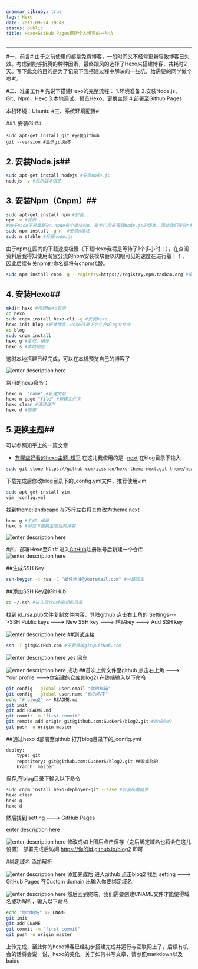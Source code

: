 ```yaml
---
grammar_cjkruby: true
tags: Hexo
date: 2017-09-24 19:48
status: public
title: Hexo+GitHub Pages搭建个人博客的一些坑
---
```


----------
#一、前言#
由于之前使用的都是免费博客，一段时间又不经常更新导致博客已失效。考虑到能够折腾的种种因素，最终跟风的选择了Hexo来搭建博客，共耗时2天。写下此文的目的是为了记录下我搭建过程中解决的一些坑，给需要的同学做个参考。


#二、准备工作#
先说下搭建Hexo的完整流程：
1.环境准备
2.安装Node.js、Git、Npm、Hexo
3.本地调试、预览Hexo、更换主题
4.部署至Github Pages

本机环境：Ubuntu 
#三、系统环境配置#

##1. 安装Git##

``` zsh?linenums
sudo apt-get install git #安装github
git --version #显示git版本
```
## 2. 安装Node.js##

``` zsh
sudo apt-get install nodejs #安装node.js
nodejs -v #显示版本信息
```

## 3. 安装Npm（Cnpm）##

``` zsh
sudo apt-get install npm #安装.......
npm -v #显示........
#由于node不是最新的，node有个模块叫n，是专门用来管理node.js的版本。因此我们安装n模块，然后升级node.js到最新稳定版，否则后导致后续的cnpm安装不成功
sudo npm install -g n  #安装n模块
sudo n stable #升级node.js
```
由于npm在国内的下载速度极慢（下载Hexo我楞是等待了1个多小时！），在查阅资料后我得知使用淘宝分流的npm安装模块会以肉眼可见的速度在进行着！！，因此后续有关npm的命名都将有cnpm代替。

``` zsh
sudo npm install cnpm -g --registry=https://registry.npm.taobao.org #安装cnpm
```

## 4. 安装Hexo##
 
``` zsh
mkdir hexo #创建hexo目录
cd hexo 
sudo cnpm install hexo-cli -g #安装hexo
hexo init blog #新建博客，Hexo目录下会生产blog文件夹
cd blog
sudo cnpm install 
hexo g #生成、编译
hexo s #本地预览 
```
这时本地搭建已经完成，可以在本机预览自己的博客了

![enter description here][1]

常用的hexo命令：

``` zsh
hexo n  "name" #新建文章
hexo n page "file" #新建文件夹
hexo clean #清理缓存
hexo d #部署
```
## 5.更换主题##
可以参照知乎上的一篇文章
- [有哪些好看的hexo主题-知乎](https://www.zhihu.com/question/24422335 "有哪些好看的hexo主题-知乎")
在这儿我使用的是
-[next](https://github.com/iissnan/hexo-theme-next "next")
在blog目录下输入
``` zsh
sudo git clone https://github.com/iissnan/hexo-theme-next.git theme/next
```
下载完成后修改blog目录下的_config.yml文件，推荐使用vim
``` zsh
sudo apt-get install vim
vim _config.yml
```
找到theme:landscape 在75行左右将其修改为theme:next

``` zsh
hexo g #生成、编译
hexo s #预览下更换主题后的博客
```

![enter description here][2]



#四、部署Hexo至Git#
进入[GitHub][3]注册账号后新建一个仓库
![enter description here][4]

##生成SSH Key 
```zsh
ssh-keygen -t rsa -C "邮件地址@youremail.com" #一路回车
``` 
##添加SSH Key到GitHub
```zsh
cd ~/.ssh #进入保存ssh密钥的目录
```
找到 id_rsa.pub文件复制文件内容，登陆github 点击右上角的 Settings--->SSH Public keys ---> New SSH key ---> 粘贴key ---> Add SSH key

![enter description here][5]
##测试连接
```zsh
ssh -T git@GitHub.com #不要修改git@GitHub.com
```
![enter description here][6]
yes 回车

![enter description here][7]
成功
##首次上传文件至github
点击右上角 ---> Your profile --->你新建的仓库(blog2) 
在终端输入以下命令
```zsh
git config --global user.email "你的邮箱"
git config --global user.name "你的名字"
echo "# blog2" >> README.md
git init
git add README.md
git commit -m "first commit"
git remote add origin git@github.com:GuoKerS/blog2.git #改成你的
git push -u origin master
```
##通过hexo d部署至github
打开blog目录下的_config.yml 
```
deploy:
    type: git
    repository: git@github.com:GuoKerS/blog2.git ##改成你的
    branch: master
```
保存,在blog目录下输入以下命令
```zsh
sudo cnpm install hexo-deployer-git --save #安装所需插件
hexo clean
hexo g
hexo d
```
然后找到 setting ---> GitHub Pages

[enter description here][8]


![enter description here][9]
修改成如上图后点击保存（之后绑定域名也将会在这儿设置）
部署完成后访问 https://你的id.github.io/blog2 即可

#绑定域名
添加解析

![enter description here][10]
添加完成后 进入github 点击blog2 找到 setting ---> GitHub Pages
在Custom domain 出输入你要绑定域名

![enter description here][11]
然后回到终端，我们需要创建CNAME文件才能使得域名成功解析，输入以下命令
```zsh
echo "你的域名" >> CNAME
git init
git add CNAME 
git commit -m "first commit"
git push -u origin master
```
上传完成，至此你的hexo博客已经初步搭建完成并运行与互联网上了，后续有机会的话将会说一说，hexo的美化，关于如何书写文章，请参照markdown以及baidu


  [1]: http://owd8lsn77.bkt.clouddn.com/%E5%B0%8F%E4%B9%A6%E5%8C%A0/1507477348313.jpg
  [2]: http://owd8lsn77.bkt.clouddn.com/%E5%B0%8F%E4%B9%A6%E5%8C%A0/1507477372512.jpg
  [3]: http://github.com
  [4]: http://owd8lsn77.bkt.clouddn.com//images/1505631092291.jpg
  [5]: http://owd8lsn77.bkt.clouddn.com/%E5%B0%8F%E4%B9%A6%E5%8C%A0/1507477395106.jpg
  [6]: http://owd8lsn77.bkt.clouddn.com/%E5%B0%8F%E4%B9%A6%E5%8C%A0/1507477411780.jpg
  [7]: http://owd8lsn77.bkt.clouddn.com/%E5%B0%8F%E4%B9%A6%E5%8C%A0/1507477428028.jpg
  [8]: http://owd8lsn77.bkt.clouddn.com/%E5%B0%8F%E4%B9%A6%E5%8C%A0/1507477450541.jpg
  [9]: http://owd8lsn77.bkt.clouddn.com/%E5%B0%8F%E4%B9%A6%E5%8C%A0/1507477460733.jpg
  [10]: http://owd8lsn77.bkt.clouddn.com/%E5%B0%8F%E4%B9%A6%E5%8C%A0/1507477474068.jpg
  [11]: http://owd8lsn77.bkt.clouddn.com/%E5%B0%8F%E4%B9%A6%E5%8C%A0/1507477487064.jpg